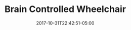 ---
categories:
- ""
- ""
date: "2017-10-31T22:42:51-05:00"
description: Research Project on Brain Interfacing to move and control a wheelchair
draft: false
keywords: ""
slug: braincontrol
title: Brain Controlled Wheelchair
---